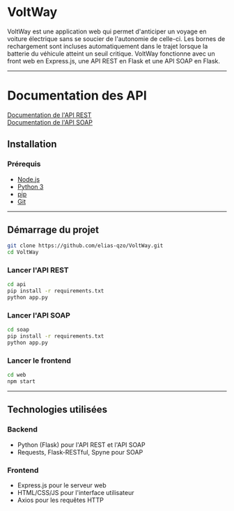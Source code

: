 # VoltWay

VoltWay est une application web qui permet d'anticiper un voyage en voiture 
électrique sans se soucier de l'autonomie de celle-ci. Les bornes de rechargement 
sont incluses automatiquement dans le trajet lorsque la batterie du véhicule atteint 
un seuil critique. VoltWay fonctionne avec un front web en Express.js, une API REST 
en Flask et une API SOAP en Flask.

---

# Documentation des API

[Documentation de l'API REST](api/doc/api_doc.md)\
[Documentation de l'API SOAP](soap/doc/api_doc.md)

## Installation

### Prérequis
- [Node.js](https://nodejs.org/)
- [Python 3](https://www.python.org/)
- [pip](https://pip.pypa.io/en/stable/)
- [Git](https://git-scm.com/)

---

## Démarrage du projet

```bash
git clone https://github.com/elias-qzo/VoltWay.git
cd VoltWay
```

### Lancer l'API REST
```bash
cd api
pip install -r requirements.txt
python app.py
```

### Lancer l'API SOAP
```bash
cd soap
pip install -r requirements.txt
python app.py
```

### Lancer le frontend
```bash
cd web
npm start
```

---

## Technologies utilisées

### Backend
- Python (Flask) pour l'API REST et l'API SOAP
- Requests, Flask-RESTful, Spyne pour SOAP

### Frontend
- Express.js pour le serveur web
- HTML/CSS/JS pour l'interface utilisateur
- Axios pour les requêtes HTTP
